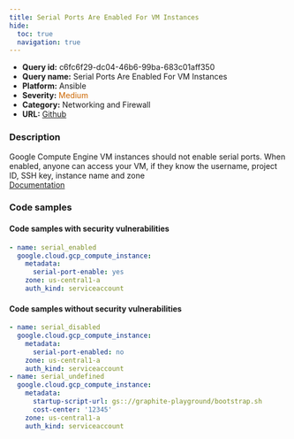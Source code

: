 ```yaml
---
title: Serial Ports Are Enabled For VM Instances
hide:
  toc: true
  navigation: true
---
```


<style>
  .highlight .hll {
    background-color: #ff171742;
  }
  .md-content {
    max-width: 1100px;
    margin: 0 auto;
  }
</style>

-   **Query id:** c6fc6f29-dc04-46b6-99ba-683c01aff350
-   **Query name:** Serial Ports Are Enabled For VM Instances
-   **Platform:** Ansible
-   **Severity:** <span style="color:#C60">Medium</span>
-   **Category:** Networking and Firewall
-   **URL:** [Github](https://github.com/Checkmarx/kics/tree/master/assets/queries/ansible/gcp/serial_ports_enabled_for_vm_instances)

### Description
Google Compute Engine VM instances should not enable serial ports. When enabled, anyone can access your VM, if they know the username, project ID, SSH key, instance name and zone<br>
[Documentation](https://docs.ansible.com/ansible/latest/collections/google/cloud/gcp_compute_instance_module.html)

### Code samples
#### Code samples with security vulnerabilities
```yaml title="Positive test num. 1 - yaml file" hl_lines="4"
- name: serial_enabled
  google.cloud.gcp_compute_instance:
    metadata:
      serial-port-enable: yes
    zone: us-central1-a
    auth_kind: serviceaccount

```


#### Code samples without security vulnerabilities
```yaml title="Negative test num. 1 - yaml file"
- name: serial_disabled
  google.cloud.gcp_compute_instance:
    metadata:
      serial-port-enabled: no
    zone: us-central1-a
    auth_kind: serviceaccount
- name: serial_undefined
  google.cloud.gcp_compute_instance:
    metadata:
      startup-script-url: gs:://graphite-playground/bootstrap.sh
      cost-center: '12345'
    zone: us-central1-a
    auth_kind: serviceaccount

```
